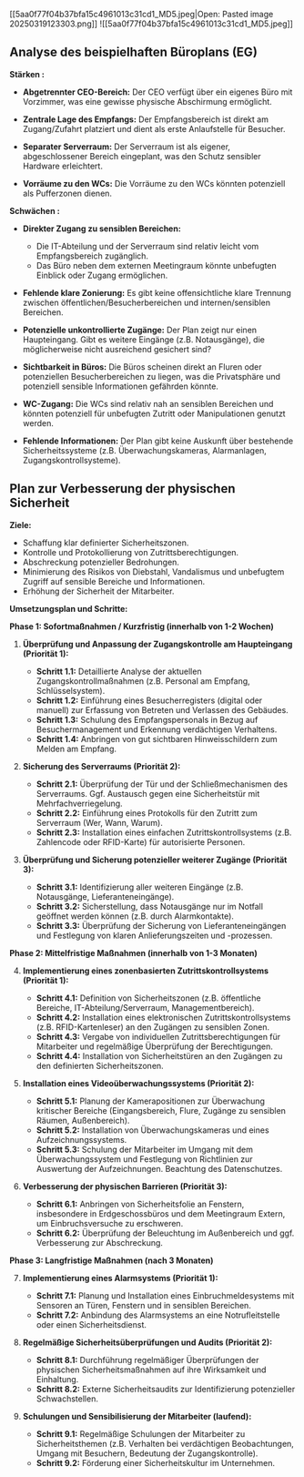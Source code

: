 

[[5aa0f77f04b37bfa15c4961013c31cd1_MD5.jpeg|Open: Pasted image 20250319123303.png]]
![[5aa0f77f04b37bfa15c4961013c31cd1_MD5.jpeg]]


## Analyse des beispielhaften Büroplans (EG)

**Stärken :**

- **Abgetrennter CEO-Bereich:** Der CEO verfügt über ein eigenes Büro mit Vorzimmer, was eine gewisse physische Abschirmung ermöglicht.

- **Zentrale Lage des Empfangs:** Der Empfangsbereich ist direkt am Zugang/Zufahrt platziert und dient als erste Anlaufstelle für Besucher.

- **Separater Serverraum:** Der Serverraum ist als eigener, abgeschlossener Bereich eingeplant, was den Schutz sensibler Hardware erleichtert.

- **Vorräume zu den WCs:** Die Vorräume zu den WCs könnten potenziell als Pufferzonen dienen.

**Schwächen :**

- **Direkter Zugang zu sensiblen Bereichen:**
    - Die IT-Abteilung und der Serverraum sind relativ leicht vom Empfangsbereich zugänglich.
    - Das Büro neben dem externen Meetingraum könnte unbefugten Einblick oder Zugang ermöglichen.

- **Fehlende klare Zonierung:** Es gibt keine offensichtliche klare Trennung zwischen öffentlichen/Besucherbereichen und internen/sensiblen Bereichen.

- **Potenzielle unkontrollierte Zugänge:** Der Plan zeigt nur einen Haupteingang. Gibt es weitere Eingänge (z.B. Notausgänge), die möglicherweise nicht ausreichend gesichert sind?

- **Sichtbarkeit in Büros:** Die Büros scheinen direkt an Fluren oder potenziellen Besucherbereichen zu liegen, was die Privatsphäre und potenziell sensible Informationen gefährden könnte.

- **WC-Zugang:** Die WCs sind relativ nah an sensiblen Bereichen und könnten potenziell für unbefugten Zutritt oder Manipulationen genutzt werden.

- **Fehlende Informationen:** Der Plan gibt keine Auskunft über bestehende Sicherheitssysteme (z.B. Überwachungskameras, Alarmanlagen, Zugangskontrollsysteme).

## Plan zur Verbesserung der physischen Sicherheit

**Ziele:**

- Schaffung klar definierter Sicherheitszonen.
- Kontrolle und Protokollierung von Zutrittsberechtigungen.
- Abschreckung potenzieller Bedrohungen.
- Minimierung des Risikos von Diebstahl, Vandalismus und unbefugtem Zugriff auf sensible Bereiche und Informationen.
- Erhöhung der Sicherheit der Mitarbeiter.

**Umsetzungsplan und Schritte:**

**Phase 1: Sofortmaßnahmen / Kurzfristig (innerhalb von 1-2 Wochen)**

1. **Überprüfung und Anpassung der Zugangskontrolle am Haupteingang (Priorität 1):**
    
    - **Schritt 1.1:** Detaillierte Analyse der aktuellen Zugangskontrollmaßnahmen (z.B. Personal am Empfang, Schlüsselsystem).
    - **Schritt 1.2:** Einführung eines Besucherregisters (digital oder manuell) zur Erfassung von Betreten und Verlassen des Gebäudes.
    - **Schritt 1.3:** Schulung des Empfangspersonals in Bezug auf Besuchermanagement und Erkennung verdächtigen Verhaltens.
    - **Schritt 1.4:** Anbringen von gut sichtbaren Hinweisschildern zum Melden am Empfang.


2. **Sicherung des Serverraums (Priorität 2):**
    
    - **Schritt 2.1:** Überprüfung der Tür und der Schließmechanismen des Serverraums. Ggf. Austausch gegen eine Sicherheitstür mit Mehrfachverriegelung.
    - **Schritt 2.2:** Einführung eines Protokolls für den Zutritt zum Serverraum (Wer, Wann, Warum).
    - **Schritt 2.3:** Installation eines einfachen Zutrittskontrollsystems (z.B. Zahlencode oder RFID-Karte) für autorisierte Personen.


3. **Überprüfung und Sicherung potenzieller weiterer Zugänge (Priorität 3):**
    
    - **Schritt 3.1:** Identifizierung aller weiteren Eingänge (z.B. Notausgänge, Lieferanteneingänge).
    - **Schritt 3.2:** Sicherstellung, dass Notausgänge nur im Notfall geöffnet werden können (z.B. durch Alarmkontakte).
    - **Schritt 3.3:** Überprüfung der Sicherung von Lieferanteneingängen und Festlegung von klaren Anlieferungszeiten und -prozessen.

**Phase 2: Mittelfristige Maßnahmen (innerhalb von 1-3 Monaten)**

4. **Implementierung eines zonenbasierten Zutrittskontrollsystems (Priorität 1):**
    
    - **Schritt 4.1:** Definition von Sicherheitszonen (z.B. öffentliche Bereiche, IT-Abteilung/Serverraum, Managementbereich).
    - **Schritt 4.2:** Installation eines elektronischen Zutrittskontrollsystems (z.B. RFID-Kartenleser) an den Zugängen zu sensiblen Zonen.
    - **Schritt 4.3:** Vergabe von individuellen Zutrittsberechtigungen für Mitarbeiter und regelmäßige Überprüfung der Berechtigungen.
    - **Schritt 4.4:** Installation von Sicherheitstüren an den Zugängen zu den definierten Sicherheitszonen.

5. **Installation eines Videoüberwachungssystems (Priorität 2):**
    
    - **Schritt 5.1:** Planung der Kamerapositionen zur Überwachung kritischer Bereiche (Eingangsbereich, Flure, Zugänge zu sensiblen Räumen, Außenbereich).
    - **Schritt 5.2:** Installation von Überwachungskameras und eines Aufzeichnungssystems.
    - **Schritt 5.3:** Schulung der Mitarbeiter im Umgang mit dem Überwachungssystem und Festlegung von Richtlinien zur Auswertung der Aufzeichnungen. Beachtung des Datenschutzes.

6. **Verbesserung der physischen Barrieren (Priorität 3):**
    
    - **Schritt 6.1:** Anbringen von Sicherheitsfolie an Fenstern, insbesondere in Erdgeschossbüros und dem Meetingraum Extern, um Einbruchsversuche zu erschweren.
    - **Schritt 6.2:** Überprüfung der Beleuchtung im Außenbereich und ggf. Verbesserung zur Abschreckung.

**Phase 3: Langfristige Maßnahmen (nach 3 Monaten)**

7. **Implementierung eines Alarmsystems (Priorität 1):**
    
    - **Schritt 7.1:** Planung und Installation eines Einbruchmeldesystems mit Sensoren an Türen, Fenstern und in sensiblen Bereichen.
    - **Schritt 7.2:** Anbindung des Alarmsystems an eine Notrufleitstelle oder einen Sicherheitsdienst.

8. **Regelmäßige Sicherheitsüberprüfungen und Audits (Priorität 2):**
    
    - **Schritt 8.1:** Durchführung regelmäßiger Überprüfungen der physischen Sicherheitsmaßnahmen auf ihre Wirksamkeit und Einhaltung.
    - **Schritt 8.2:** Externe Sicherheitsaudits zur Identifizierung potenzieller Schwachstellen.


9. **Schulungen und Sensibilisierung der Mitarbeiter (laufend):**
    
    - **Schritt 9.1:** Regelmäßige Schulungen der Mitarbeiter zu Sicherheitsthemen (z.B. Verhalten bei verdächtigen Beobachtungen, Umgang mit Besuchern, Bedeutung der Zugangskontrolle).
    - **Schritt 9.2:** Förderung einer Sicherheitskultur im Unternehmen.

